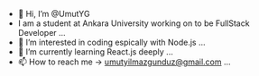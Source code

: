 - 👋 Hi, I’m @UmutYG
- I am a student at Ankara University working on to be FullStack Developer ...
- 👀 I’m interested in coding espically with Node.js ...
- 🌱 I’m currently learning React.js deeply ...
- 📫 How to reach me -> umutyilmazgunduz@gmail.com ...

<!---
UmutYG/UmutYG is a ✨ special ✨ repository because its `README.md` (this file) appears on your GitHub profile.
You can click the Preview link to take a look at your changes.
--->
